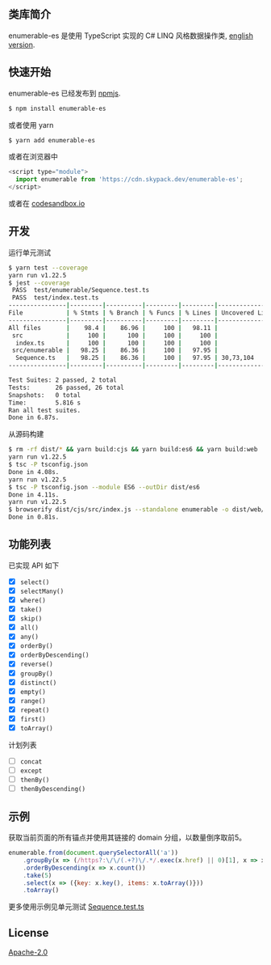 ## 类库简介

enumerable-es 是使用 TypeScript 实现的 C# LINQ 风格数据操作类, [english version](https://github.com/leoninew/enumerable-es/blob/master/README.md).

## 快速开始

enumerable-es 已经发布到 [npmjs](https://www.npmjs.com/package/enumerable-es).

```bash
$ npm install enumerable-es
```

或者使用 yarn

```bash
$ yarn add enumerable-es
```

或者在浏览器中

```javascript
<script type="module">
  import enumerable from 'https://cdn.skypack.dev/enumerable-es';
</script>
```

或者在 [codesandbox.io](https://codesandbox.io/s/dazzling-montalcini-n56xs?file=/src/components/HelloWorld.vue)

## 开发

运行单元测试

```bash
$ yarn test --coverage
yarn run v1.22.5
$ jest --coverage
 PASS  test/enumerable/Sequence.test.ts
 PASS  test/index.test.ts
----------------|---------|----------|---------|---------|-------------------
File            | % Stmts | % Branch | % Funcs | % Lines | Uncovered Line #s
----------------|---------|----------|---------|---------|-------------------
All files       |    98.4 |    86.96 |     100 |   98.11 |
 src            |     100 |      100 |     100 |     100 |
  index.ts      |     100 |      100 |     100 |     100 |
 src/enumerable |   98.25 |    86.36 |     100 |   97.95 |
  Sequence.ts   |   98.25 |    86.36 |     100 |   97.95 | 30,73,104
----------------|---------|----------|---------|---------|-------------------

Test Suites: 2 passed, 2 total
Tests:       26 passed, 26 total
Snapshots:   0 total
Time:        5.816 s
Ran all test suites.
Done in 6.87s.
```

从源码构建

```bash
$ rm -rf dist/* && yarn build:cjs && yarn build:es6 && yarn build:web
yarn run v1.22.5
$ tsc -P tsconfig.json
Done in 4.08s.
yarn run v1.22.5
$ tsc -P tsconfig.json --module ES6 --outDir dist/es6
Done in 4.11s.
yarn run v1.22.5
$ browserify dist/cjs/src/index.js --standalone enumerable -o dist/web/bundle.js
Done in 0.81s.
```

## 功能列表

已实现 API 如下

- [x] `select()`
- [x] `selectMany()`
- [x] `where()`
- [x] `take()`
- [x] `skip()`
- [x] `all()`
- [x] `any()`
- [x] `orderBy()`
- [x] `orderByDescending()`
- [x] `reverse()`
- [x] `groupBy()`
- [x] `distinct()`
- [x] `empty()`
- [x] `range()`
- [x] `repeat()`
- [x] `first()`
- [x] `toArray()`

计划列表

- [ ] `concat`
- [ ] `except`
- [ ] `thenBy()`
- [ ] `thenByDescending()`

## 示例

获取当前页面的所有锚点并使用其链接的 domain 分组，以数量倒序取前5。

```javascript
enumerable.from(document.querySelectorAll('a'))
    .groupBy(x => (/https?:\/\/(.+?)\/.*/.exec(x.href) || 0)[1], x => x)
    .orderByDescending(x => x.count())
    .take(5)
    .select(x => ({key: x.key(), items: x.toArray()}))
    .toArray()
```

更多使用示例见单元测试 [Sequence.test.ts](https://github.com/leoninew/enumerable-es/blob/master/test/enumerable/Sequence.test.ts)

## License

[Apache-2.0](https://github.com/leoninew/enumerable-es/blob/master/license.txt)